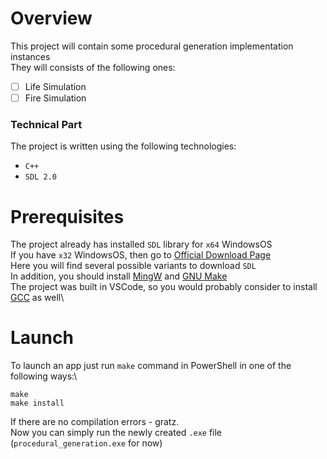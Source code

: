 # Overview
This project will contain some procedural generation implementation instances\
They will consists of the following ones:
- [ ] Life Simulation
- [ ] Fire Simulation
### Technical Part
The project is written using the following technologies:
- `C++`
- `SDL 2.0`
# Prerequisites
The project already has installed `SDL` library for `x64` WindowsOS\
If you have `x32` WindowsOS, then go to [Official Download Page](https://www.libsdl.org/download-2.0.php)\
Here you will find several possible variants to download `SDL`\
In addition, you should install [MingW](https://www.mingw-w64.org/) and [GNU Make](http://gnuwin32.sourceforge.net/packages/make.htm)\
The project was built in VSCode, so you would probably consider to install [GCC](https://gcc.gnu.org/) as well\
# Launch
To launch an app just run `make` command in PowerShell in one of the following ways:\
```
make
make install
```
If there are no compilation errors - gratz.\
Now you can simply run the newly created `.exe` file (`procedural_generation.exe` for now)
